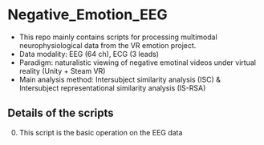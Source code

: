 # Negative_Emotion_EEG
* This repo mainly contains scripts for processing multimodal neurophysiological data from the VR emotion project. 
* Data modality: EEG (64 ch), ECG (3 leads)
* Paradigm: naturalistic viewing of negative emotinal videos under virtual reality (Unity + Steam VR)
* Main analysis method: Intersubject similarity analysis (ISC) & Intersubject representational similarity analysis (IS-RSA)

## Details of the scripts
0. This script is the basic operation on the EEG data
